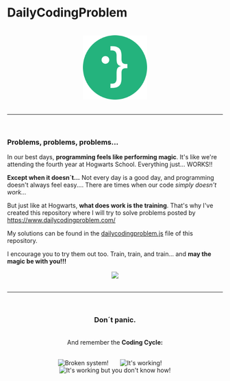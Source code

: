 # DailyCodingProblem

<br>

<div align="center">

<img src="./assets/icon-round.png" alt="imagen" width="150" height="150" />

</div>
<br>

---

<br>

### Problems, problems, problems...

In our best days, **programming feels like performing magic**. It's like we're attending the fourth year at Hogwarts School. Everything just... WORKS!!

**Except when it doesn´t...** Not every day is a good day, and programming doesn't always feel easy.... There are times when our code *simply doesn't work...* 

But just like at Hogwarts, **what does work is the training**. That's why I've created this repository where I will try to solve problems posted by https://www.dailycodingproblem.com/

My solutions can be found in the [dailycodingproblem.js](./dailycodingproblem.js) file of this repository.

I encourage you to try them out too. Train, train, and train... and **may the magic be with you!!!**

<div align="center">
<img src="https://media.giphy.com/media/BJmTtZL4hova8/giphy.gif" align="center">
</div>

<br>

<hr></hr>

<div align="center">

<br>

### Don´t panic. 

<br> And remember the **Coding Cycle:**<br><br>

<img src="https://raw.githubusercontent.com/Tarikul-Islam-Anik/Animated-Fluent-Emojis/master/Emojis/Smilies/Face%20with%20Spiral%20Eyes.png" width="10%" alt="Broken system!"/>
&nbsp;&nbsp;&nbsp;&nbsp;&nbsp;
<img src="https://raw.githubusercontent.com/Tarikul-Islam-Anik/Animated-Fluent-Emojis/master/Emojis/Smilies/Relieved%20Face.png" width="10%" alt="It's working!"/>
&nbsp;&nbsp;&nbsp;&nbsp;&nbsp;
<img src="https://raw.githubusercontent.com/Tarikul-Islam-Anik/Animated-Fluent-Emojis/master/Emojis/Smilies/Astonished%20Face.png" width="10%" alt="It's working but you don't know how!"/><br>

</div>

